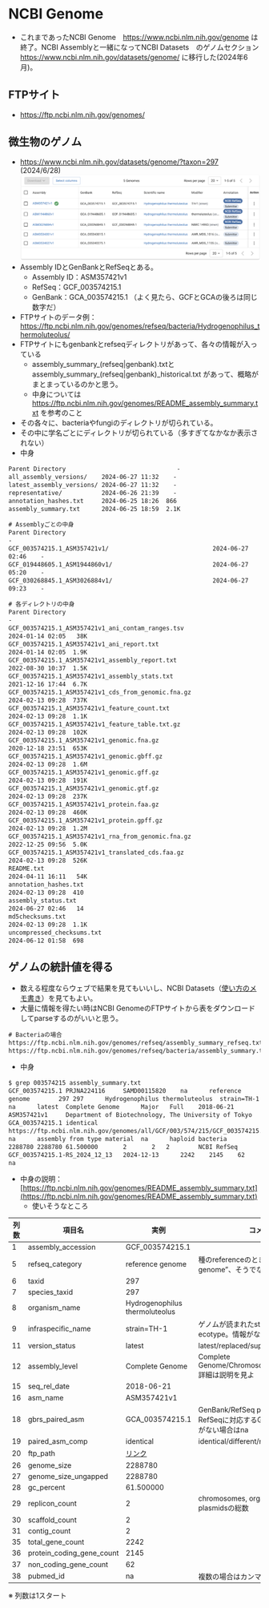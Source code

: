 # NCBI Genome
- これまであったNCBI Genome　https://www.ncbi.nlm.nih.gov/genome は終了。NCBI Assemblyと一緒になってNCBI Datasets　のゲノムセクション https://www.ncbi.nlm.nih.gov/datasets/genome/ に移行した(2024年6月)。

## FTPサイト
- https://ftp.ncbi.nlm.nih.gov/genomes/

## 微生物のゲノム
- https://www.ncbi.nlm.nih.gov/datasets/genome/?taxon=297 (2024/6/28)
![NCBI Genome画面](../images/ncbi_genome.capture.Hthermo.png)
- Assembly IDとGenBankとRefSeqとある。
   - Assembly ID：ASM357421v1
   - RefSeq：GCF_003574215.1
   - GenBank：GCA_003574215.1 （よく見たら、GCFとGCAの後ろは同じ数字だ）
- FTPサイトのデータ例：https://ftp.ncbi.nlm.nih.gov/genomes/refseq/bacteria/Hydrogenophilus_thermoluteolus/
- FTPサイトにもgenbankとrefseqディレクトリがあって、各々の情報が入っている
   - assembly_summary_(refseq|genbank).txtとassembly_summary_(refseq|genbank)_historical.txt があって、概略がまとまっているのかと思う。
   - 中身については https://ftp.ncbi.nlm.nih.gov/genomes/README_assembly_summary.txt を参考のこと
- その各々に、bacteriaやfungiのディレクトリが切られている。
- その中に学名ごとにディレクトリが切られている（多すぎてなかなか表示されない）
- 中身
```
Parent Directory                               -   
all_assembly_versions/    2024-06-27 11:32    -   
latest_assembly_versions/ 2024-06-27 11:32    -   
representative/           2024-06-26 21:39    -   
annotation_hashes.txt     2024-06-25 18:26  866   
assembly_summary.txt      2024-06-25 18:59  2.1K  
```
```
# Assemblyごとの中身
Parent Directory                                                              -   
GCF_003574215.1_ASM357421v1/                             2024-06-27 02:46    -   
GCF_019448605.1_ASM1944860v1/                            2024-06-27 05:20    -   
GCF_030268845.1_ASM3026884v1/                            2024-06-27 09:23    -   
```
```
# 各ディレクトリの中身
Parent Directory                                                                             -   
GCF_003574215.1_ASM357421v1_ani_contam_ranges.tsv                       2024-01-14 02:05   38K  
GCF_003574215.1_ASM357421v1_ani_report.txt                              2024-01-14 02:05  1.9K  
GCF_003574215.1_ASM357421v1_assembly_report.txt                         2022-08-30 10:37  1.5K  
GCF_003574215.1_ASM357421v1_assembly_stats.txt                          2021-12-16 17:44  6.7K  
GCF_003574215.1_ASM357421v1_cds_from_genomic.fna.gz                     2024-02-13 09:28  737K  
GCF_003574215.1_ASM357421v1_feature_count.txt                           2024-02-13 09:28  1.1K  
GCF_003574215.1_ASM357421v1_feature_table.txt.gz                        2024-02-13 09:28  102K  
GCF_003574215.1_ASM357421v1_genomic.fna.gz                              2020-12-18 23:51  653K  
GCF_003574215.1_ASM357421v1_genomic.gbff.gz                             2024-02-13 09:28  1.6M  
GCF_003574215.1_ASM357421v1_genomic.gff.gz                              2024-02-13 09:28  191K  
GCF_003574215.1_ASM357421v1_genomic.gtf.gz                              2024-02-13 09:28  237K  
GCF_003574215.1_ASM357421v1_protein.faa.gz                              2024-02-13 09:28  460K  
GCF_003574215.1_ASM357421v1_protein.gpff.gz                             2024-02-13 09:28  1.2M  
GCF_003574215.1_ASM357421v1_rna_from_genomic.fna.gz                     2022-12-25 09:56  5.0K  
GCF_003574215.1_ASM357421v1_translated_cds.faa.gz                       2024-02-13 09:28  526K  
README.txt                                                              2024-04-11 16:11   54K  
annotation_hashes.txt                                                   2024-02-13 09:28  410   
assembly_status.txt                                                     2024-06-27 02:46   14   
md5checksums.txt                                                        2024-02-13 09:28  1.1K  
uncompressed_checksums.txt                                              2024-06-12 01:58  698   
```

## ゲノムの統計値を得る
- 数える程度ならウェブで結果を見てもいいし、NCBI Datasets（[使い方のメモ書き](https://github.com/chalkless/lifesciDB/tree/master/ncbi_datasets)）を見てもよい。
- 大量に情報を得たい時はNCBI GenomeのFTPサイトから表をダウンロードしてparseするのがいいと思う。
```
# Bacteriaの場合
https://ftp.ncbi.nlm.nih.gov/genomes/refseq/assembly_summary_refseq.txt
https://ftp.ncbi.nlm.nih.gov/genomes/refseq/bacteria/assembly_summary.txt
```
- 中身
```
$ grep 003574215 assembly_summary.txt 
GCF_003574215.1 PRJNA224116     SAMD00115820    na      reference genome        297 297      Hydrogenophilus thermoluteolus  strain=TH-1     na      latest  Complete Genome      Major   Full    2018-06-21      ASM357421v1     Department of Biotechnology, The University of Tokyo GCA_003574215.1 identical       https://ftp.ncbi.nlm.nih.gov/genomes/all/GCF/003/574/215/GCF_003574215.1_ASM357421v1 na      assembly from type material  na      haploid bacteria        2288780 2288780 61.500000       2       2   2        NCBI RefSeq     GCF_003574215.1-RS_2024_12_13   2024-12-13      2242    2145    62       na
```
- 中身の説明：[https://ftp.ncbi.nlm.nih.gov/genomes/README_assembly_summary.txt](https://ftp.ncbi.nlm.nih.gov/genomes/README_assembly_summary.txt)
   - 使いそうなところ

| 列数 | 項目名 | 実例 | コメント |
| ------------- | ------------- | ------------- | ------------- |
| 1 | assembly_accession | GCF_003574215.1 | |
| 5 | refseq_category | reference genome | 種のreferenceのときは”reference genome”、そうでないときはna |
| 6 | taxid | 297 |  |
| 7 | species_taxid | 297 |  |
| 8 | organism_name | Hydrogenophilus thermoluteolus |  |
| 9 | infraspecific_name | strain=TH-1 | ゲノムが読まれたstrain, breed, cultivar, ecotype。情報がない時は空白 |
| 11 | version_status | latest | latest/replaced/suppressed |
| 12 | assembly_level | Complete Genome | Complete Genome/Chromosome/Scaffold/Contig 詳細は説明を見よ |
| 15 | seq_rel_date | 2018-06-21 |  |
| 16 | asm_name | ASM357421v1 |  |
| 18 | gbrs_paired_asm | GCA_003574215.1 | GenBank/RefSeq paired assembly。RefSeqに対応するGenBankのID。対応がない場合はna |
| 19 | paired_asm_comp | identical | identical/different/na |
| 20 | ftp_path | [リンク](https://ftp.ncbi.nlm.nih.gov/genomes/all/GCF/003/574/215/GCF_003574215.1_ASM357421v1) |  |
| 26 | genome_size | 2288780 |  |
| 27 | genome_size_ungapped | 2288780 |  |
| 28 | gc_percent | 61.500000 |  |
| 29 | replicon_count | 2 | chromosomes, organelle genomes, plasmidsの総数 |
| 30 | scaffold_count | 2 |  |
| 31 | contig_count | 2 |  |
| 35 | total_gene_count | 2242 |  |
| 36 | protein_coding_gene_count | 2145 |  |
| 37 | non_coding_gene_count | 62 |  |
| 38 | pubmed_id | na | 複数の場合はカンマ区切り |

※ 列数は1スタート





